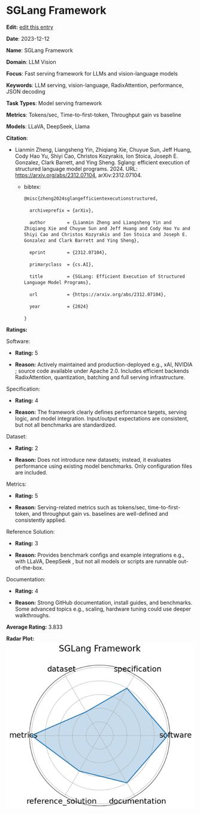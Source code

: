 # SGLang Framework


**Edit:** [edit this entry](https://github.com/mlcommons-science/benchmark/tree/main/source)


**Date**: 2023-12-12


**Name**: SGLang Framework


**Domain**: LLM Vision


**Focus**: Fast serving framework for LLMs and vision-language models


**Keywords**: LLM serving, vision-language, RadixAttention, performance, JSON decoding


**Task Types**: Model serving framework


**Metrics**: Tokens/sec, Time-to-first-token, Throughput gain vs baseline


**Models**: LLaVA, DeepSeek, Llama


**Citation**:


- Lianmin Zheng, Liangsheng Yin, Zhiqiang Xie, Chuyue Sun, Jeff Huang, Cody Hao Yu, Shiyi Cao, Christos Kozyrakis, Ion Stoica, Joseph E. Gonzalez, Clark Barrett, and Ying Sheng. Sglang: efficient execution of structured language model programs. 2024. URL: https://arxiv.org/abs/2312.07104, arXiv:2312.07104.

  - bibtex:
      ```
      @misc{zheng2024sglangefficientexecutionstructured,

        archiveprefix = {arXiv},

        author        = {Lianmin Zheng and Liangsheng Yin and Zhiqiang Xie and Chuyue Sun and Jeff Huang and Cody Hao Yu and Shiyi Cao and Christos Kozyrakis and Ion Stoica and Joseph E. Gonzalez and Clark Barrett and Ying Sheng},

        eprint        = {2312.07104},

        primaryclass  = {cs.AI},

        title         = {SGLang: Efficient Execution of Structured Language Model Programs},

        url           = {https://arxiv.org/abs/2312.07104},

        year          = {2024}

      }

      ```

**Ratings:**


Software:


  - **Rating:** 5


  - **Reason:** Actively maintained and production-deployed  e.g., xAI, NVIDIA ; source code available under Apache 2.0. Includes efficient backends  RadixAttention, quantization, batching  and full serving infrastructure. 


Specification:


  - **Rating:** 4


  - **Reason:** The framework clearly defines performance targets, serving logic, and model integration. Input/output expectations are consistent, but not all benchmarks are standardized. 


Dataset:


  - **Rating:** 2


  - **Reason:** Does not introduce new datasets; instead, it evaluates performance using existing model benchmarks. Only configuration files are included. 


Metrics:


  - **Rating:** 5


  - **Reason:** Serving-related metrics such as tokens/sec, time-to-first-token, and throughput gain vs. baselines are well-defined and consistently applied. 


Reference Solution:


  - **Rating:** 3


  - **Reason:** Provides benchmark configs and example integrations  e.g., with LLaVA, DeepSeek , but not all models or scripts are runnable out-of-the-box. 


Documentation:


  - **Rating:** 4


  - **Reason:** Strong GitHub documentation, install guides, and benchmarks. Some advanced topics  e.g., scaling, hardware tuning  could use deeper walkthroughs. 


**Average Rating:** 3.833


**Radar Plot:**
 ![Sglang Framework radar plot](../../tex/images/sglang_framework_radar.png)